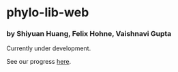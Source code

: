 # phylo-lib-web

### by Shiyuan Huang, Felix Hohne, Vaishnavi Gupta

Currently under development.

See our progress [here](https://shiyuan-huang-23.github.io/phylo-lib-web/).
